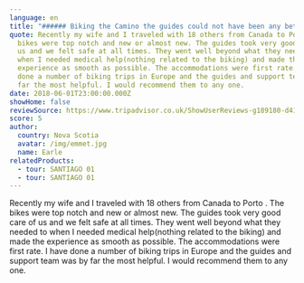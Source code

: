 ```yaml
---
language: en
title: "###### Biking the Camino the guides could not have been any better"
quote: Recently my wife and I traveled with 18 others from Canada to Porto . The
  bikes were top notch and new or almost new. The guides took very good care of
  us and we felt safe at all times. They went well beyond what they needed to
  when I needed medical help(nothing related to the biking) and made the
  experience as smooth as possible. The accommodations were first rate. I have
  done a number of biking trips in Europe and the guides and support team was by
  far the most helpful. I would recommend them to any one.
date: 2018-06-01T23:00:00.000Z
showHome: false
reviewSource: https://www.tripadvisor.co.uk/ShowUserReviews-g189180-d4105907-r584634671-Top_Bike_tours_Portugal-Porto_Porto_District_Northern_Portugal.html
score: 5
author:
  country: Nova Scotia
  avatar: /img/emmet.jpg
  name: Earle
relatedProducts:
  - tour: SANTIAGO 01
  - tour: SANTIAGO 01
---
```

Recently my wife and I traveled with 18 others from Canada to Porto . The bikes were top notch and new or almost new. The guides took very good care of us and we felt safe at all times. They went well beyond what they needed to when I needed medical help(nothing related to the biking) and made the experience as smooth as possible. The accommodations were first rate. I have done a number of biking trips in Europe and the guides and support team was by far the most helpful. I would recommend them to any one.